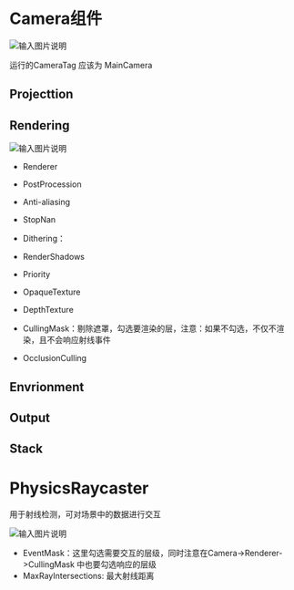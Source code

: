 
# Camera组件

![输入图片说明](../../assets/Unity/20230118.png)

运行的CameraTag 应该为 MainCamera

## Projecttion

## Rendering

![输入图片说明](../../assets/Unity/image2023011801.png)

- Renderer
- PostProcession
- Anti-aliasing
- StopNan
- Dithering：


- RenderShadows
- Priority
- OpaqueTexture
- DepthTexture
- CullingMask：剔除遮罩，勾选要渲染的层，注意：如果不勾选，不仅不渲染，且不会响应射线事件
- OcclusionCulling


## Envrionment


## Output

## Stack


# PhysicsRaycaster

用于射线检测，可对场景中的数据进行交互

![输入图片说明](../../assets/Unity/image2023011802.png)


- EventMask：这里勾选需要交互的层级，同时注意在Camera->Renderer->CullingMask 中也要勾选响应的层级
- MaxRayIntersections: 最大射线距离

